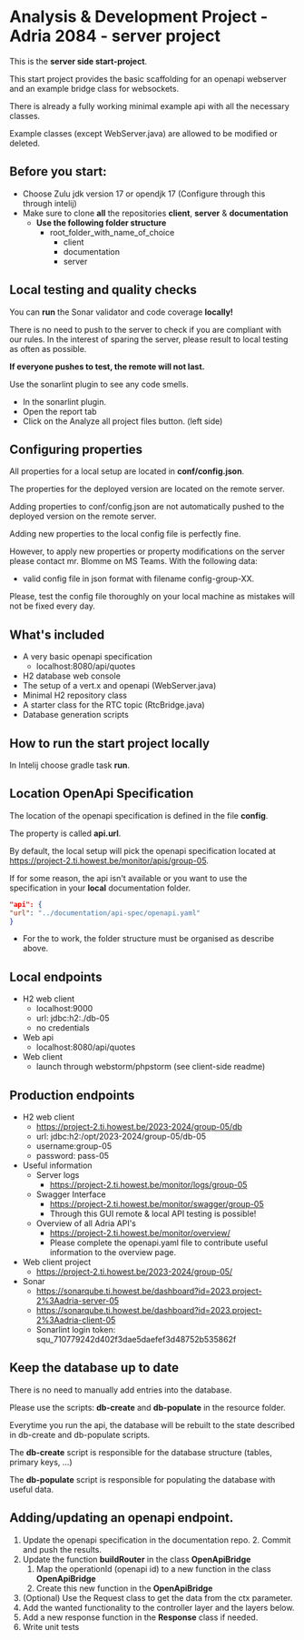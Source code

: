 # Analysis & Development Project - Adria 2084 - server project

This is the **server side start-project**.

This start project provides the basic scaffolding for an openapi webserver and an example bridge class for websockets.

There is already a fully working minimal example api with all the necessary classes.

Example classes (except WebServer.java) are allowed to be modified or deleted.

## Before you start:
- Choose Zulu jdk version 17 or opendjk 17 (Configure through this through intelij)
- Make sure to clone **all** the repositories **client**, **server** & **documentation**
    - **Use the following folder structure**
        - root_folder_with_name_of_choice
            - client
            - documentation
            - server

## Local testing and quality checks
You can **run** the Sonar validator and code coverage **locally!**

There is no need to push to the server to check if you are compliant with our rules.
In the interest of sparing the server, please result to local testing as often as possible.

**If everyone pushes to test, the remote will not last.**

Use the sonarlint plugin to see any code smells.
  - In the sonarlint plugin.
  - Open the report tab
  - Click on the Analyze all project files button. (left side)


## Configuring properties
All properties for a local setup are located in **conf/config.json**.

The properties for the deployed version are located on the remote server.

Adding properties to conf/config.json are not automatically pushed to the deployed version on the remote server.

Adding new properties to the local config file is perfectly fine.

However, to apply new properties or property modifications on the server please contact mr. Blomme on MS Teams. With the following data:

  - valid config file in json format with filename config-group-XX.

Please, test the config file thoroughly on your local machine as mistakes will not be fixed every day.

## What's included
  - A very basic openapi specification
    - localhost:8080/api/quotes
  - H2 database web console
  - The setup of a vert.x and openapi (WebServer.java)
  - Minimal H2 repository class
  - A starter class for the RTC topic (RtcBridge.java)
  - Database generation scripts

## How to run the start project locally
In Intelij choose gradle task **run**.

## Location OpenApi Specification
The location of the openapi specification is defined in the file **config**.

The property is called **api.url**.

By default, the local setup will pick the openapi specification located at https://project-2.ti.howest.be/monitor/apis/group-05.

If for some reason, the api isn't available or you want to use the specification in your **local** documentation folder.
```json
"api": {
"url": "../documentation/api-spec/openapi.yaml"
}
```
 - For the to work, the folder structure must be organised as describe above.

## Local endpoints
 - H2 web client
   - localhost:9000
   - url: jdbc:h2:./db-05
   - no credentials
 - Web api
   - localhost:8080/api/quotes
 - Web client
   - launch through webstorm/phpstorm (see client-side readme)
  
## Production endpoints
 - H2 web client
   - https://project-2.ti.howest.be/2023-2024/group-05/db
   - url: jdbc:h2:/opt/2023-2024/group-05/db-05
   - username:group-05
   - password: pass-05
 - Useful information
   - Server logs
     - https://project-2.ti.howest.be/monitor/logs/group-05
   - Swagger Interface
     - https://project-2.ti.howest.be/monitor/swagger/group-05
     - Through this GUI remote & local API testing is possible!
   - Overview of all Adria API's
     - https://project-2.ti.howest.be/monitor/overview/
     - Please complete the openapi.yaml file to contribute useful information to the overview page.
 - Web client project
   - https://project-2.ti.howest.be/2023-2024/group-05/
 - Sonar
   - https://sonarqube.ti.howest.be/dashboard?id=2023.project-2%3Aadria-server-05
   - https://sonarqube.ti.howest.be/dashboard?id=2023.project-2%3Aadria-client-05
   - Sonarlint login token: squ_710779242d402f3dae5daefef3d48752b535862f

## Keep the database up to date
There is no need to manually add entries into the database.

Please use the scripts: **db-create** and **db-populate** in the resource folder.

Everytime you run the api, the database will be rebuilt to the state described in db-create and db-populate scripts.

The **db-create** script is responsible for the database structure (tables, primary keys, ...)

The **db-populate** script is responsible for populating the database with useful data.

## Adding/updating an openapi endpoint.
   1. Update the openapi specification in the documentation repo.
      2. Commit and push the results.
   2. Update the function **buildRouter** in the class **OpenApiBridge**
      1. Map the operationId (openapi id) to a new function in the class **OpenApiBridge**
      1. Create this new function in the **OpenApiBridge**
   2. (Optional) Use the Request class to get the data from the ctx parameter. 
   3. Add the wanted functionality to the controller layer and the layers below.
   4. Add a new response function in the **Response** class if needed.
   6. Write unit tests
